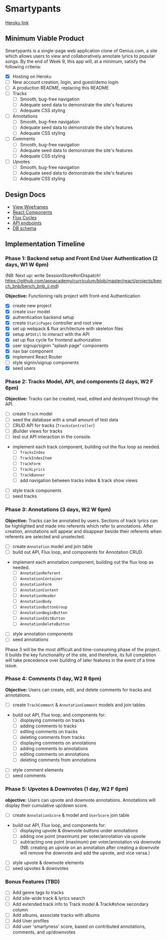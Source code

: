 # Smartypants

[Heroku link][heroku]

[heroku]: https://smartypants-app.herokuapp.com/

## Minimum Viable Product

Smartypants is a single-page web application clone of Genius.com, a site which allows users to view and collaboratively annotate lyrics to popular songs. By the end of Week 9, this app will, at a minimum, satisfy the following criteria:

- [x] Hosting on Heroku
- [ ] New account creation, login, and guest/demo login
- [ ] A production README, replacing this README
- [ ] Tracks
  - [ ] Smooth, bug-free navigation
  - [ ] Adequate seed data to demonstrate the site's features
  - [ ] Adequate CSS styling
- [ ] Annotations
  - [ ] Smooth, bug-free navigation
  - [ ] Adequate seed data to demonstrate the site's features
  - [ ] Adequate CSS styling
- [ ] Comments
  - [ ] Smooth, bug-free navigation
  - [ ] Adequate seed data to demonstrate the site's features
  - [ ] Adequate CSS styling
- [ ] Upvotes
  - [ ] Smooth, bug-free navigation
  - [ ] Adequate seed data to demonstrate the site's features
  - [ ] Adequate CSS styling

## Design Docs
* [View Wireframes][views]
* [React Components][components]
* [Flux Cycles][flux-cycles]
* [API endpoints][api-endpoints]
* [DB schema][schema]

[views]: docs/views.md
[components]: docs/components.md
[flux-cycles]: docs/flux-cycles.md
[api-endpoints]: docs/api-endpoints.md
[schema]: docs/schema.md

## Implementation Timeline

### Phase 1: Backend setup and Front End User Authentication (2 days, W1 W 6pm)

  (NB: Next up: write SessionStore#onDispatch!
    https://github.com/appacademy/curriculum/blob/master/react/projects/bench_bnb/bench_bnb_ii.md)

**Objective:** Functioning rails project with front-end Authentication

- [x] create new project
- [x] create `User` model
- [x] authentication backend setup
- [x] create `StaticPages` controller and root view
- [x] set up webpack & flux architecture with skeleton files
- [x] setup `APIUtil` to interact with the API
- [x] set up flux cycle for frontend authorization
- [x] user signup/signin "splash page" components
- [x] nav bar component
- [x] implement React Router
- [ ] style signin/signup components
- [x] seed users

### Phase 2: Tracks Model, API, and components (2 days, W2 F 6pm)

**Objective:** Tracks can be created, read, edited and destroyed through
the API.

- [ ] create `Track` model
- [ ] seed the database with a small amount of test data
- [ ] CRUD API for tracks (`TracksController`)
- [ ] jBuilder views for tracks
- [ ] test out API interaction in the console.
- implement each track component, building out the flux loop as needed.
  - [ ] `TracksIndex`
  - [ ] `TrackIndexItem`
  - [ ] `TrackForm`
  - [ ] `TrackLyrics`
  - [ ] `TrackBanner`
  - [ ] add navigation between tracks index & track show views
- [ ] style track components
- [ ] seed tracks

### Phase 3: Annotations (3 days, W2 W 6pm)

**Objective:** Tracks can be annotated by users. Sections of track lyrics can be highlighted and made into referents which refer to annotations. After creation, annotations will appear and disappear beside their referents when referents are selected and unselected.

- [ ] create `Annotation` model and join table
- [ ] build out API, Flux loop, and components for Annotation CRUD
- implement each annotation component, building out the flux loop as needed.
  - [ ] `AnnotationReferent`
  - [ ] `AnnotationContainer`
  - [ ] `AnnotationForm`
  - [ ] `AnnotationContent`
  - [ ] `AnnotationHeader`
  - [ ] `AnnotationBody`
  - [ ] `AnnotationButtonGroup`
  - [ ] `AnnotationBeginButton`
  - [ ] `AnnotationEditButton`
  - [ ] `AnnotationDeleteButton`
- [ ] style annotation components
- [ ] seed annotations

Phase 3 will be the most difficult and time-consuming phase of the project. It builds the key functionality of the site, and therefore, its full completion will take precedence over building of later features in the event of a time issue.

### Phase 4: Comments (1 day, W2 R 6pm)

**Objective:** Users can create, edit, and delete comments for tracks and annotations.

- [ ] create `TrackComment` & `AnnotationComment` models and join tables
- build out API, Flux loop, and components for:
  - [ ] displaying comments on tracks
  - [ ] adding comments to tracks
  - [ ] editing comments on tracks
  - [ ] deleting comments from tracks
  - [ ] displaying comments on annotations
  - [ ] adding comments to annotations
  - [ ] editing comments on annotations
  - [ ] deleting comments from annotations
- [ ] style comment elements
- [ ] seed comments

### Phase 5: Upvotes & Downvotes (1 day, W2 F 6pm)

**objective:** Users can upvote and downvote annotations. Annotations will display their cumulative up/down score.

- [ ] create `AnnotationScore` & model and `UserScore` join table
- build out API, Flux loop, and components for:
  - [ ] displaying upvote & downvote buttons under annotations
  - [ ] adding one point (maximum) per voter/annotation via upvote
  - [ ] subtracting one point (maximum) per voter/annotation via downvote
      (NB: creating an upvote on an annotation after creating a downvote will remove the downvote and add the upvote, and vice versa.)
- [ ] style upvote & downvote elements
- [ ] seed upvotes & downvotes

### Bonus Features (TBD)
- [ ] Add genre tags to tracks
- [ ] Add site-wide track & lyrics search
- [ ] Add extended track info to Track model & Track#show secondary column
- [ ] Add albums, associate tracks with albums
- [ ] Add User profiles
- [ ] Add user 'smartyness' score, based on contributed annotations, comments, and up/downvotes

[phase-one]: docs/phases/phase1.md
[phase-two]: docs/phases/phase2.md
[phase-three]: docs/phases/phase3.md
[phase-four]: docs/phases/phase4.md
[phase-five]: docs/phases/phase5.md
